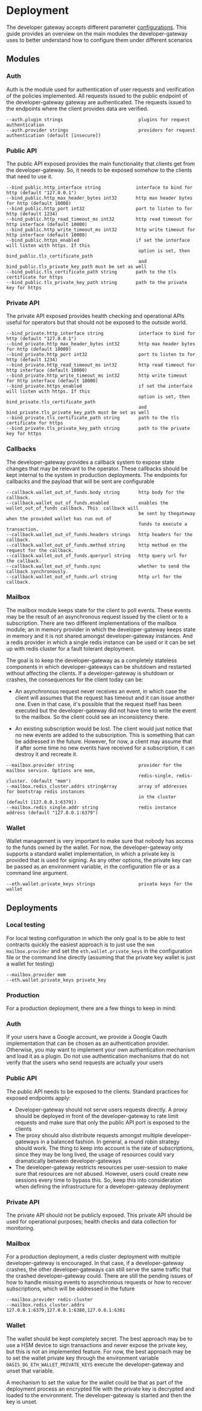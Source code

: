 # Deployment
The developer gateway accepts different parameter
[configurations](configuration.md). This guide provides an overview on the main
modules the developer-gateway uses to better understand how to configure them
under different scenarios

## Modules

### Auth
Auth is the module used for authentication of user requests and verification of
the policies implemented. All requests issued to the public endpoint of the
developer-gateway gateway are authenticated. The requests issued to the
endpoints where the client provides data are verified.

```
--auth.plugin strings                            plugins for request authentication
--auth.provider strings                          providers for request authentication (default [insecure])
```

### Public API
The public API exposed provides the main functionality that clients get from
the developer-gateway. So, it needs to be exposed somehow to the clients that
need to use it.

```
--bind_public.http_interface string             interface to bind for http (default "127.0.0.1")
--bind_public.http_max_header_bytes int32       http max header bytes for http (default 10000)
--bind_public.http_port int32                   port to listen to for http (default 1234)
--bind_public.http_read_timeout_ms int32        http read timeout for http interface (default 10000)
--bind_public.http_write_timeout_ms int32       http write timeout for http interface (default 10000)
--bind_public.https_enabled                     if set the interface will listen with https. If this
                                                 option is set, then bind_public.tls_certificate_path
                                                 and bind_public.tls_private_key_path must be set as well
--bind_public.tls_certificate_path string       path to the tls certificate for https
--bind_public.tls_private_key_path string       path to the private key for https
```

### Private API
The private API exposed provides health checking and operational APIs useful for
operators but that should not be exposed to the outside world.

```
--bind_private.http_interface string             interface to bind for http (default "127.0.0.1")
--bind_private.http_max_header_bytes int32       http max header bytes for http (default 10000)
--bind_private.http_port int32                   port to listen to for http (default 1234)
--bind_private.http_read_timeout_ms int32        http read timeout for http interface (default 10000)
--bind_private.http_write_timeout_ms int32       http write timeout for http interface (default 10000)
--bind_private.https_enabled                     if set the interface will listen with https. If this
                                                 option is set, then bind_private.tls_certificate_path
                                                 and bind_private.tls_private_key_path must be set as well
--bind_private.tls_certificate_path string       path to the tls certificate for https
--bind_private.tls_private_key_path string       path to the private key for https
```


### Callbacks
The developer-gateway provides a callback system to expose state changes that
may be relevant to the operator. These callbacks should be kept internal to the
system in production deployments. The endpoints for callbacks
and the payload that will be sent are configurable

```
--callback.wallet_out_of_funds.body string       http body for the callback.
--callback.wallet_out_of_funds.enabled           enables the wallet_out_of_funds callback. This  callback will 
                                                 be sent by thegateway when the provided wallet has run out of
                                                 funds to execute a transaction.
--callback.wallet_out_of_funds.headers strings   http headers for the callback.
--callback.wallet_out_of_funds.method string     http method on the request for the callback.
--callback.wallet_out_of_funds.queryurl string   http query url for the callback.
--callback.wallet_out_of_funds.sync              whether to send the callback synchronously.
--callback.wallet_out_of_funds.url string        http url for the callback.
```

### Mailbox
The mailbox module keeps state for the client to poll events. These events may
be the result of an asynchronous request issued by the client or to a
subscription. There are two different implementations of the mailbox module; an
in memory provider in which the developer-gateway keeps state in memory and it
is not shared amongst developer-gateway instances. And a redis provider in which
a single redis instance can be used or it can be set up with redis cluster for a
fault tolerant deployment.

The goal is to keep the developer-gateway as a completely stateless components
in which developer-gateways can be shutdown and restarted without affecting the
clients. If a developer-gateway is shutdown or crashes, the consequences for the
client today can be:

 - An asynchronous request never receives an event, in which case the client
   will assumes that the request has timeout and it can issue another one. Even
   in that case, it's possible that the request itself has been executed but the
   developer-gateway did not have time to write the event to the mailbox. So the
   client could see an inconsistency there.
   
 - An existing subscription would be lost. The client would just notice that no
   new events are added to the subscription. This is something that can be
   addressed in the future. However, for now, a client may assume that if after
   some time no new events have received for a subscription, it can destroy it
   and recreate it.
   

```
--mailbox.provider string                        provider for the mailbox service. Options are mem,
                                                 redis-single, redis-cluster. (default "mem")
--mailbox.redis_cluster.addrs stringArray        array of addresses for bootstrap redis instances
                                                 in the cluster (default [127.0.0.1:6379])
--mailbox.redis_single.addr string               redis instance address (default "127.0.0.1:6379")

```

### Wallet
Wallet management is very important to make sure that nobody has access to the
funds owned by the wallet. For now, the developer-gateway only supports a
standard wallet implementation, in which a private key is provided that is
used for signing. As any other options, the private key can be passed as an
environment variable, in the configuration file or as a command line argument.


```
--eth.wallet.private_keys strings                private keys for the wallet
```

## Deployments

### Local testing
For local testing configuration in which the only goal is to be able to test
contracts quickly the easiest approach is to just use the `mem`
`mailbox.provider` and set the `eth.wallet.private_keys` in the configuration
file or the command line directly (assuming that the private key wallet is just
a wallet for testing) 

```
--mailbox.provider mem
--eth.wallet.private_keys private_key
```

### Production
For a production deployment, there are a few things to keep in mind:

### Auth
If your users have a Google account, we provide a Google Oauth implementation
that can be chosen as an authentication provider. Otherwise, you may want to
implement your own authentication mechanism and load it as a plugin. Do not use
authentication mechanisms that do not verify that the users who send requests
are actually your users

### Public API
The public API needs to be exposed to the clients. Standard practices for
exposed endpoints apply:
 - Developer-gateway should not serve users requests directly. A proxy should be
   deployed in front of the developer-gateway to rate limit requests
   and make sure that only the public API port is exposed to the clients
 - The proxy should also distribute requests amongst multiple developer-gateways
   in a balanced fashion. In general, a round robin strategy should work. The
   thing to keep into account is the rate of subscriptions, since they may be
   long lived, the usage of resources could vary dramatically between
   developer-gateways
 - The developer-gateway restricts resources per user-session to make sure
   that resources  are not abused. However, users could create new sessions
   every time to bypass this. So, keep this into consideration when defining the
   infrastructure for a developer-gateway deployment
   
### Private API
The private API should not be publicly exposed. This private API should be used
for operational purposes; health checks and data collection for monitoring.

### Mailbox
For a production deployment, a redis cluster deployment with multiple
developer-gateway is encouraged. In that case, if a developer-gateway crashes,
the other developer-gateways can still serve the same traffic that the crashed
developer-gateway could. There are still the pending issues of how to handle
missing events to asynchronous requests or how to recover subscriptions, which
will be addressed in the future

```
--mailbox.provider redis-cluster
--mailbox.redis_cluster.addrs 127.0.0.1:6379,127.0.0.1:6380,127.0.0.1:6381
```

### Wallet
The wallet should be kept completely secret. The best approach may be to use a
HSM device to sign transactions and never expose the private key, but this is
not an implemented feature. For now, the best approach may be to set the wallet
private key through the environment variable `OASIS_DG_ETH_WALLET_PRIVATE_KEYS`
execute the developer-gateway and unset that variable. 

A mechanism to set the value for the wallet could be that as part of the
deployment process an encrypted file with the private key is decrypted and
loaded to the environment. The developer-gateway is started and then the key is
unset. 
